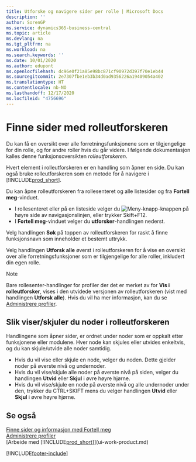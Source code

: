 ```yaml
---
title: Utforske og navigere sider per rolle | Microsoft Docs
description: ''
author: SorenGP
ms.service: dynamics365-business-central
ms.topic: article
ms.devlang: na
ms.tgt_pltfrm: na
ms.workload: na
ms.search.keywords: ''
ms.date: 10/01/2020
ms.author: edupont
ms.openlocfilehash: dc96e0f21a85e98bc871cf90972d397f70e1eb44
ms.sourcegitcommit: 2e7307fbe1eb3b34d0ad9356226a19409054a402
ms.translationtype: HT
ms.contentlocale: nb-NO
ms.lasthandoff: 12/17/2020
ms.locfileid: "4756696"
---
```

# <a name="finding-pages-with-the-role-explorer"></a>Finne sider med rolleutforskeren
Du kan få en oversikt over alle forretningsfunksjonene som er tilgjengelige for din rolle, og for andre roller hvis du går videre. I følgende dokumentasjon kalles denne funksjonsoversikten *rolleutforskeren*.

Hvert element i rolleutforskeren er en handling som åpner en side. Du kan også bruke rolleutforskeren som en metode for å navigere i [!INCLUDE[prod_short](includes/prod_short.md)].

Du kan åpne rolleutforskeren fra rollesenteret og alle listesider og fra **Fortell meg**-vinduet.

- I rollesenteret eller på en listeside velger du ![Meny-knapp](media/ui_menu_button.png "Meny-knapp")-knappen på høyre side av navigasjonslinjen, eller trykker Skift+F12.
- I **Fortell meg**-vinduet velger du **utforsker**-handlingen nederst.

Velg handlingen **Søk** på toppen av rolleutforskeren for raskt å finne funksjonsnavn som inneholder et bestemt uttrykk.

Velg handlingen **Utforsk alle** øverst i rolleutforskeren for å vise en oversikt over alle forretningsfunksjoner som er tilgjengelige for alle roller, inkludert din egen rolle.

> [!NOTE]
> Bare rollesenter-handlinger for profiler der det er merket av for **Vis i rolleutforsker**, vises i den utvidede versjonen av rolleutforskeren (vist med handlingen **Utforsk alle**). Hvis du vil ha mer informasjon, kan du se [Administrere profiler](admin-users-profiles-roles.md).

## <a name="to-expandcollapse-nodes-on-the-role-explorer"></a>Slik viser/skjuler du noder i rolleutforskeren
Handlingene som åpner sider, er ordnet under noder som er oppkalt etter funksjonene eller modulene. Hver node kan skjules eller utvides enkeltvis, og du kan skjule/utvide alle noder samtidig.

- Hvis du vil vise eller skjule en node, velger du noden. Dette gjelder noder på øverste nivå og undernoder.
- Hvis du vil vise/skjule alle noder på øverste nivå på siden, velger du handlingen **Utvid** eller **Skjul** i øvre høyre hjørne.
- Hvis du vil vise/skjule en node på øverste nivå og alle undernoder under den, trykker du CTRL+SKIFT mens du velger handlingen **Utvid** eller **Skjul** i øvre høyre hjørne.

## <a name="see-also"></a>Se også
[Finne sider og informasjon med Fortell meg](ui-search.md)  
[Administrere profiler](admin-users-profiles-roles.md)  
[Arbeide med [!INCLUDE[prod_short](includes/prod_short.md)]](ui-work-product.md)


[!INCLUDE[footer-include](includes/footer-banner.md)]